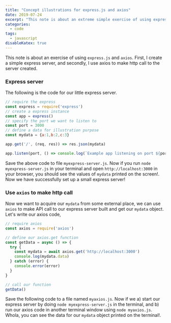 ```yaml
---
title: "Concept illustrations for express.js and axios"
date: 2019-07-24
excerpt: "This note is about an extreme simple exercise of using express.js and axios. The purpose of this exercise is to learn the basic concept of express.js and axios.First, I create a simple express server, and secondly, I use axios to make http call to the server created."
categories:
  - code
tags:
  - javascript
disableKatex: true
---
```


This note is about an exercise of using `express.js` and `axios`. First, I create a simple express server, and secondly, I use axios to make http call to the server created.

### Express server
The following is the code for our little express server.

```js
// require the express
const express = require('express')
// create a express instance
const app = express()
// specify the port we want to listen to 
const port = 3000
// define a data for illustration purpose
const mydata = {a:1,b:2,c:3}

app.get('/', (req, res)) => res.json(mydata)

app.listen(port, () => console.log(`Example app listening on port ${port}!`))
```

Save the above code to file `myexpress-server.js`. Now if you run `node myexpress-server.js` in your terminal and open `http://localhost:3000` in your browser, you should see the values of `mydata` printed on the screen!. Now we have successfully set up a small express server!

### Use `axios` to make http call
Now we want to acquire our `mydata` from some external place, we can use `axios` to make API call to our express server built and get our `mydata` object. Let's write our axios code,

```js
// require axios
const axios = require('axios')

// define our axios.get function
const getData = async () => {
  try {
    const mydata = await axios.get('http://localhost:3000')
    console.log(mydata.data)
  } catch (error) {
    console.error(error)
  }
}

// call our function
getData()
```

Save the following code to a file named `myaxios.js`. Now if we a) start our express server by doing `node myexpress-server.js` in the terminal, and b) run our axios code in another terminal window using `node myaxios.js`. Whola, you can see the data for our `mydata` object printed on the terminal!.

